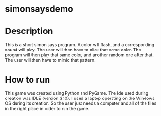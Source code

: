 # simonsaysdemo
# Description
This is a short simon says program. A color will flash, and a corresponding sound will play. The user will then have to click that same color. The program will then play that same color, and another random one after that.
The user will then have to mimic that pattern.

# How to run 
This game was created using Python and PyGame. The Ide used during creation was IDLE (version 3.10). I used a laptop operating on the Windows OS during its creation. So the user just needs a computer and all of the files in the right place in order to run the game.

